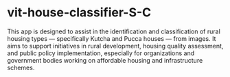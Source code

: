 # vit-house-classifier-S-C
This app is designed to assist in the identification and classification of rural housing types — specifically Kutcha and Pucca houses — from images. It aims to support initiatives in rural development, housing quality assessment, and public policy implementation, especially for organizations and government bodies working on affordable housing and infrastructure schemes.
